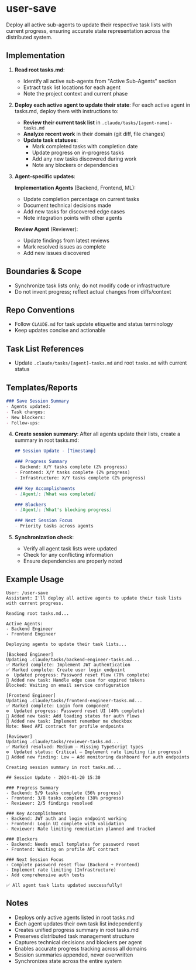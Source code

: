 
# user-save

Deploy all active sub-agents to update their respective task lists with current progress, ensuring accurate state representation across the distributed system.

## Implementation

1. **Read root tasks.md**:
   - Identify all active sub-agents from "Active Sub-Agents" section
   - Extract task list locations for each agent
   - Note the project context and current phase

2. **Deploy each active agent to update their state**:
   For each active agent in tasks.md, deploy them with instructions to:

   - **Review their current task list** in `.claude/tasks/[agent-name]-tasks.md`
   - **Analyze recent work** in their domain (git diff, file changes)
   - **Update task statuses**:
     - Mark completed tasks with completion date
     - Update progress on in-progress tasks
     - Add any new tasks discovered during work
     - Note any blockers or dependencies

3. **Agent-specific updates**:

   **Implementation Agents** (Backend, Frontend, ML):
   - Update completion percentage on current tasks
   - Document technical decisions made
   - Add new tasks for discovered edge cases
   - Note integration points with other agents

   **Review Agent** (Reviewer):
   - Update findings from latest reviews
   - Mark resolved issues as complete
   - Add new issues discovered

## Boundaries & Scope
- Synchronize task lists only; do not modify code or infrastructure
- Do not invent progress; reflect actual changes from diffs/context

## Repo Conventions
- Follow `CLAUDE.md` for task update etiquette and status terminology
- Keep updates concise and actionable

## Task List References
- Update `.claude/tasks/[agent]-tasks.md` and root `tasks.md` with current status

## Templates/Reports
```markdown
### Save Session Summary
- Agents updated:
- Task changes:
- New blockers:
- Follow-ups:
```

4. **Create session summary**:
   After all agents update their lists, create a summary in root tasks.md:
   ```markdown
   ## Session Update - [Timestamp]

   ### Progress Summary
   - Backend: X/Y tasks complete (Z% progress)
   - Frontend: X/Y tasks complete (Z% progress)
   - Infrastructure: X/Y tasks complete (Z% progress)

   ### Key Accomplishments
   - [Agent]: [What was completed]

   ### Blockers
   - [Agent]: [What's blocking progress]

   ### Next Session Focus
   - Priority tasks across agents
   ```

5. **Synchronization check**:
   - Verify all agent task lists were updated
   - Check for any conflicting information
   - Ensure dependencies are properly noted

## Example Usage

```text
User: /user-save
Assistant: I'll deploy all active agents to update their task lists with current progress.

Reading root tasks.md...

Active Agents:
- Backend Engineer
- Frontend Engineer

Deploying agents to update their task lists...

[Backend Engineer]
Updating .claude/tasks/backend-engineer-tasks.md...
✅ Marked complete: Implement JWT authentication
✅ Marked complete: Create user login endpoint
⚙️  Updated progress: Password reset flow (70% complete)
📝 Added new task: Handle edge case for expired tokens
Blocked: Waiting on email service configuration

[Frontend Engineer]
Updating .claude/tasks/frontend-engineer-tasks.md...
✅ Marked complete: Login form component
⚙️  Updated progress: Password reset UI (40% complete)
📝 Added new task: Add loading states for auth flows
📝 Added new task: Implement remember me checkbox
Note: Need API contract for profile endpoints

[Reviewer]
Updating .claude/tasks/reviewer-tasks.md...
✅ Marked resolved: Medium – Missing TypeScript types
⚙️  Updated status: Critical – Implement rate limiting (in progress)
📝 Added new finding: Low – Add monitoring dashboard for auth endpoints

Creating session summary in root tasks.md...

## Session Update - 2024-01-20 15:30

### Progress Summary
- Backend: 5/9 tasks complete (56% progress)
- Frontend: 3/8 tasks complete (38% progress)
- Reviewer: 2/5 findings resolved

### Key Accomplishments
- Backend: JWT auth and login endpoint working
- Frontend: Login UI complete with validation
- Reviewer: Rate limiting remediation planned and tracked

### Blockers
- Backend: Needs email templates for password reset
- Frontend: Waiting on profile API contract

### Next Session Focus
- Complete password reset flow (Backend + Frontend)
- Implement rate limiting (Infrastructure)
- Add comprehensive auth tests

✅ All agent task lists updated successfully!
```

## Notes

- Deploys only active agents listed in root tasks.md
- Each agent updates their own task list independently
- Creates unified progress summary in root tasks.md
- Preserves distributed task management structure
- Captures technical decisions and blockers per agent
- Enables accurate progress tracking across all domains
- Session summaries appended, never overwritten
- Synchronizes state across the entire system
